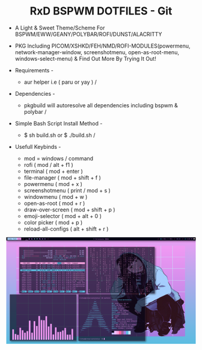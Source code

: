 <h1 align="center">RxD BSPWM DOTFILES - Git</a></h1>

* A Light & Sweet Theme/Scheme For BSPWM/EWW/GEANY/POLYBAR/ROFI/DUNST/ALACRITTY 
* PKG Including PICOM/XSHKD/FEH/NMD/ROFI-MODULES(powermenu, network-manager-window, screenshotmenu, open-as-root-menu, windows-select-menu) & Find Out More By Trying It Out! 

* Requirements -
   * aur helper i.e ( paru or yay ) /
* Dependencies -
   * pkgbuild will autoresolve all dependencies including bspwm & polybar /

* Simple Bash Script Install Method -
   * $ sh build.sh or $ ./build.sh /
   
* Usefull Keybinds -
   * mod = windows / command
   * rofi ( mod / alt + f1 )
   * terminal ( mod + enter )
   * file-manager ( mod + shift + f )
   * powermenu ( mod + x )
   * screenshotmenu ( print / mod + s )
   * windowmenu ( mod + w )
   * open-as-root ( mod + r )
   * draw-over-screen ( mod + shift + p )
   * emoji-selector ( mod + alt + 0 )
   * color picker ( mod + p )
   * reload-all-configs ( alt + shift + r )
   

<p align="center">  
    <img alt="RxD BSPWM Preview" src="/docs/img/preview.png"/>

